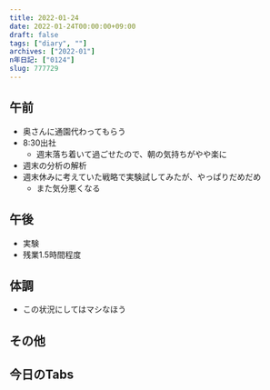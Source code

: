 ```yaml
---
title: 2022-01-24
date: 2022-01-24T00:00:00+09:00
draft: false
tags: ["diary", ""]
archives: ["2022-01"]
n年日記: ["0124"]
slug: 777729
---
```

## 午前
- 奥さんに通園代わってもらう
- 8:30出社
  - 週末落ち着いて過ごせたので、朝の気持ちがやや楽に
- 週末の分析の解析
- 週末休みに考えていた戦略で実験試してみたが、やっぱりだめだめ
  - また気分悪くなる
## 午後
- 実験
- 残業1.5時間程度
## 体調
- この状況にしてはマシなほう
## その他
## 今日のTabs